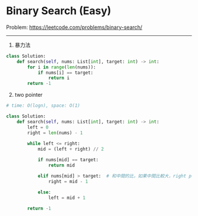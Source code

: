 Binary Search (Easy)
===

Problem: https://leetcode.com/problems/binary-search/

---

1. 暴力法
```python
class Solution:
    def search(self, nums: List[int], target: int) -> int:
        for i in range(len(nums)):
            if nums[i] == target:
                return i
        return -1
```

2. two pointer
```python
# time: O(logn), space: O(1)

class Solution:
    def search(self, nums: List[int], target: int) -> int:
        left = 0
        right = len(nums) - 1
        
        while left <= right:
            mid = (left + right) // 2

            if nums[mid] == target: 
                return mid

            elif nums[mid] > target:  # 和中間的比，如果中間比較大，right pointer 變成中間左邊的那一個數字，繼續比
                right = mid - 1

            else:
                left = mid + 1
        
        return -1
```
